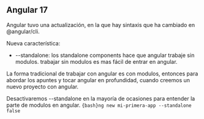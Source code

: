 
## Angular 17

Angular tuvo una actualización, en la que hay sintaxis que ha cambiado en @angular/cli.

Nueva característica: 

- --standalone: los standalone components hace que angular trabaje sin modulos. trabajar sin modulos es mas fácil de entrar en angular.

La forma tradicional de trabajar con angular es con modulos, entonces para abordar los apuntes y tocar angular en profundidad, cuando creemos un nuevo proyecto con angular.

Desactivaremos --standalone en la mayoría de ocasiones para entender la parte de modulos en angular.
`{bash}ng new mi-primera-app --standalone false`

